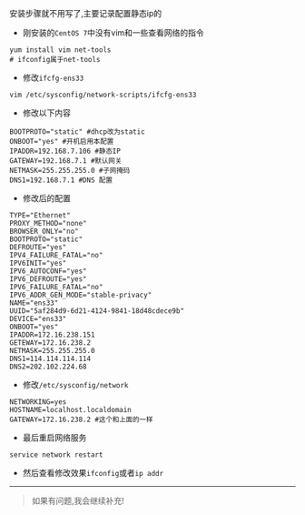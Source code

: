 安装步骤就不用写了,主要记录配置静态ip的

- 刚安装的`CentOS 7`中没有vim和一些查看网络的指令

```shell
yum install vim net-tools
# ifconfig属于net-tools
```

- 修改`ifcfg-ens33`

```shell
vim /etc/sysconfig/network-scripts/ifcfg-ens33
```

- 修改以下内容

```shell
BOOTPROTO="static" #dhcp改为static 
ONBOOT="yes" #开机启用本配置
IPADDR=192.168.7.106 #静态IP
GATEWAY=192.168.7.1 #默认网关
NETMASK=255.255.255.0 #子网掩码
DNS1=192.168.7.1 #DNS 配置
```

- 修改后的配置

```shell
TYPE="Ethernet"
PROXY_METHOD="none"
BROWSER_ONLY="no"
BOOTPROTO="static"
DEFROUTE="yes"
IPV4_FAILURE_FATAL="no"
IPV6INIT="yes"
IPV6_AUTOCONF="yes"
IPV6_DEFROUTE="yes"
IPV6_FAILURE_FATAL="no"
IPV6_ADDR_GEN_MODE="stable-privacy"
NAME="ens33"
UUID="5af284d9-6d21-4124-9841-18d48cdece9b"
DEVICE="ens33"
ONBOOT="yes"
IPADDR=172.16.238.151
GETEWAY=172.16.238.2
NETMASK=255.255.255.0
DNS1=114.114.114.114
DNS2=202.102.224.68
```

- 修改`/etc/sysconfig/network`

```shell
NETWORKING=yes
HOSTNAME=localhost.localdomain
GATEWAY=172.16.238.2 #这个和上面的一样
```

- 最后重启网络服务

```shell
service network restart
```

- 然后查看修改效果`ifconfig`或者`ip addr`

---

> 如果有问题,我会继续补充!